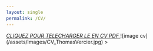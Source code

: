 ```yaml
---
layout: single
permalink: /CV/
---
```

<a href="/assets/pdf/CV_ThomasVercier.pdf" download class="télécharger">
  <i class="télécharger"> CLIQUEZ POUR TELECHARGER LE EN CV PDF </i>
</a>
![image cv](/assets/images/CV_ThomasVercier.jpg)
>